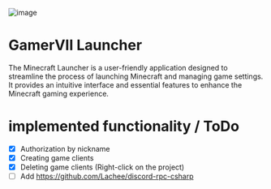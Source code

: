 
![image](https://github.com/GamerVII-NET/minecraft-vanilla-launcher/assets/111225722/36740818-6ba3-4dbc-a431-ba3c9a041409)


GamerVII Launcher
=======
The Minecraft Launcher is a user-friendly application designed to streamline the process of launching Minecraft and managing game settings. It provides an intuitive interface and essential features to enhance the Minecraft gaming experience.


# implemented functionality / ToDo
- [x] Authorization by nickname
- [x] Creating game clients
- [x] Deleting game clients (Right-click on the project)
- [ ] Add https://github.com/Lachee/discord-rpc-csharp
